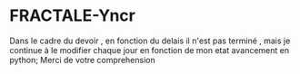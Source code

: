 # FRACTALE-Yncr
Dans le cadre du devoir , en fonction du delais il n'est pas terminé , mais je continue à le modifier chaque jour en fonction de mon etat avancement en python; Merci de votre comprehension 

